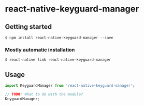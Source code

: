 # react-native-keyguard-manager

## Getting started

`$ npm install react-native-keyguard-manager --save`

### Mostly automatic installation

`$ react-native link react-native-keyguard-manager`

## Usage
```javascript
import KeyguardManager from 'react-native-keyguard-manager';

// TODO: What to do with the module?
KeyguardManager;
```

